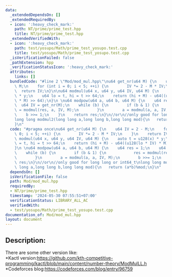 ```yaml
---
data:
  _extendedDependsOn: []
  _extendedRequiredBy:
  - icon: ':heavy_check_mark:'
    path: NT/prime/prime_test.hpp
    title: NT/prime/prime_test.hpp
  _extendedVerifiedWith:
  - icon: ':heavy_check_mark:'
    path: test/yosupo/Math/prime_test_yosupo.test.cpp
    title: test/yosupo/Math/prime_test_yosupo.test.cpp
  _isVerificationFailed: false
  _pathExtension: hpp
  _verificationStatusIcon: ':heavy_check_mark:'
  attributes:
    links: []
  bundledCode: "#line 2 \"Mod/mod_mul.hpp\"\nu64 get_nr(u64 M) {\n    u64 IV = 2 -\
    \ M;\n    for (int i = 0; i < 5; ++i) {\n        IV *= 2 - M * IV;\n    }\n  \
    \  return IV;\n}\n\nu64 modmul(u64 x, u64 y, u64 IV, u64 M) {\n    auto t = u128(x)\
    \ * y;\n    u64 lo = t, hi = t >> 64;\n    return (hi + M) - u64((u128(lo * IV)\
    \ * M) >> 64);\n}\n \nu64 modpow(u64 a, u64 b, u64 M) {\n    u64 res = 1;\n  \
    \  u64 IV = get_nr(M);\n    while (b) {\n        if (b & 1) {\n            res\
    \ = modmul(res, a, IV, M);\n        }\n        a = modmul(a, a, IV, M);\n    \
    \    b >>= 1;\n    }\n    return res;\n}\n//or\n//only good for long long or int64_t\n\
    long long modmul2(long long a,long long b,long long mod){\n   return (a*b)%mod;\n\
    }\n"
  code: "#pragma once\nu64 get_nr(u64 M) {\n    u64 IV = 2 - M;\n    for (int i =\
    \ 0; i < 5; ++i) {\n        IV *= 2 - M * IV;\n    }\n    return IV;\n}\n\nu64\
    \ modmul(u64 x, u64 y, u64 IV, u64 M) {\n    auto t = u128(x) * y;\n    u64 lo\
    \ = t, hi = t >> 64;\n    return (hi + M) - u64((u128(lo * IV) * M) >> 64);\n\
    }\n \nu64 modpow(u64 a, u64 b, u64 M) {\n    u64 res = 1;\n    u64 IV = get_nr(M);\n\
    \    while (b) {\n        if (b & 1) {\n            res = modmul(res, a, IV, M);\n\
    \        }\n        a = modmul(a, a, IV, M);\n        b >>= 1;\n    }\n    return\
    \ res;\n}\n//or\n//only good for long long or int64_t\nlong long modmul2(long\
    \ long a,long long b,long long mod){\n   return (a*b)%mod;\n}\n"
  dependsOn: []
  isVerificationFile: false
  path: Mod/mod_mul.hpp
  requiredBy:
  - NT/prime/prime_test.hpp
  timestamp: '2024-05-30 07:55:51+07:00'
  verificationStatus: LIBRARY_ALL_AC
  verifiedWith:
  - test/yosupo/Math/prime_test_yosupo.test.cpp
documentation_of: Mod/mod_mul.hpp
layout: document
---
```


## Description:
There are some other version like:<br>
*Kactl version:https://github.com/kth-competitive-programming/kactl/blob/main/content/number-theory/ModMulLL.h<br>
*Codeforces blog:https://codeforces.com/blog/entry/96759

